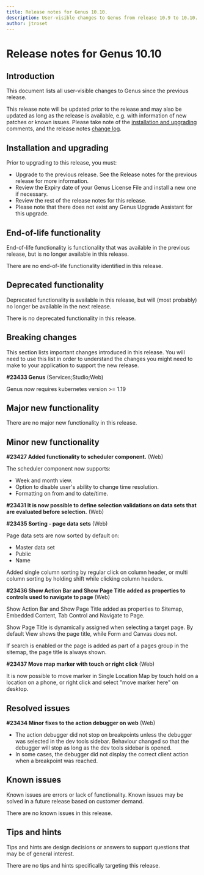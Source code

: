```yaml
---
title: Release notes for Genus 10.10.
description: User-visible changes to Genus from release 10.9 to 10.10.
author: jtroset
---
```


# Release notes for Genus 10.10

## Introduction

This document lists all user-visible changes to Genus since the previous release.

This release note will be updated prior to the release and may also be updated as long as the release is available, e.g. with information of new patches or known issues. Please take note of the [installation and upgrading](#installation-and-upgrading) comments, and the release notes [change log](#change-log).

## Installation and upgrading

Prior to upgrading to this release, you must:

- Upgrade to the previous release. See the Release notes for the previous release for more information.
- Review the Expiry date of your Genus License File and install a new one if necessary.
- Review the rest of the release notes for this release.
- Please note that there does not exist any Genus Upgrade Assistant for this upgrade.

<!--rntype01-start INSTALLATION / UPGRADE. DO NOT CHANGE THESE TAGS. ANY CHANGES BELOW WILL BE OVERWRITTEN.-->

<!--rntype01-end   INSTALLATION / UPGRADE. DO NOT CHANGE THESE TAGS. ANY CHANGES ABOVE WILL BE OVERWRITTEN.-->
<!-- release note type 2 is missing. That's ok.-->

## End-of-life functionality

End-of-life functionality is functionality that was available in the previous release, but is no longer available in this release.
<!--rntype03-start END-OF-LIFE. DO NOT CHANGE THESE TAGS. ANY CHANGES BELOW WILL BE OVERWRITTEN.-->
There are no end-of-life functionality identified in this release.
<!--rntype03-end   END-OF-LIFE. DO NOT CHANGE THESE TAGS. ANY CHANGES ABOVE WILL BE OVERWRITTEN.-->
## Deprecated functionality

Deprecated functionality is available in this release, but will (most probably) no longer be available in the next release.
<!--rntype04-start DEPRECATED. DO NOT CHANGE THESE TAGS. ANY CHANGES BELOW WILL BE OVERWRITTEN.-->
There is no deprecated functionality in this release.
<!--rntype04-end   DEPRECATED. DO NOT CHANGE THESE TAGS. ANY CHANGES ABOVE WILL BE OVERWRITTEN.-->
## Breaking changes

This section lists important changes introduced in this release. You will need to use this list in order to understand the changes you might need to make to your application to support the new release.
<!--rntype05-start BREAKING. DO NOT CHANGE THESE TAGS. ANY CHANGES BELOW WILL BE OVERWRITTEN.-->
<!--ID 16c3b386-d3d3-4430-97ec-b448b987e7e9 -->
**#23433 Genus** (Services;Studio;Web)

Genus now requires kubernetes version >= 1.19

<!--rntype05-end   BREAKING. DO NOT CHANGE THESE TAGS. ANY CHANGES ABOVE WILL BE OVERWRITTEN.-->
## Major new functionality
<!--rntype06-start MAJOR. DO NOT CHANGE THESE TAGS. ANY CHANGES BELOW WILL BE OVERWRITTEN.-->
There are no major new functionality in this release.
<!--rntype06-end   MAJOR. DO NOT CHANGE THESE TAGS. ANY CHANGES ABOVE WILL BE OVERWRITTEN.-->
## Minor new functionality
<!--rntype07-start MINOR. DO NOT CHANGE THESE TAGS. ANY CHANGES BELOW WILL BE OVERWRITTEN.-->
<!--ID d680bfbc-0b39-43c9-8e6d-cbb03d983b84 -->
**#23427 Added functionality to scheduler component.** (Web)

The scheduler component now supports:
- Week and month view.
- Option to disable user's ability to change time resolution.
- Formatting on from and to date/time.

<!--ID 70aa81dc-0c7a-4037-b783-84d76dc2443e -->
**#23431 It is now possible to define selection validations on data sets that are evaluated before selection.** (Web)

<!--ID 963965ac-b4e0-4228-a09a-02d91b9a5ea2 -->
**#23435 Sorting - page data sets** (Web)

Page data sets are now sorted by default on:
- Master data set
- Public
- Name

Added single column sorting by regular click on column header, or multi column sorting by holding shift while clicking column headers.

<!--ID 6b6a51c5-abb3-4380-a580-f94897e6ec64 -->
**#23436 Show Action Bar and Show Page Title added as properties to controls used to navigate to page** (Web)

Show Action Bar and Show Page Title added as properties to Sitemap, Embedded Content, Tab Control and Navigate to Page.

Show Page Title is dynamically assigned when selecting a target page. By default View shows the page title, while Form and Canvas does not.

If search is enabled or the page is added as part of a pages group in the sitemap, the page title is always shown.

<!--ID 3d24f0bb-c966-40b4-b6c2-b4e39cc687d1 -->
**#23437 Move map marker with touch or right click** (Web)

It is now possible to move marker in Single Location Map by touch hold on a location on a phone, or right click and select "move marker here" on desktop.

<!--rntype07-end   MINOR. DO NOT CHANGE THESE TAGS. ANY CHANGES ABOVE WILL BE OVERWRITTEN.-->
## Resolved issues
<!--rntype08-start RESOLVED ISSUES. DO NOT CHANGE THESE TAGS. ANY CHANGES BELOW WILL BE OVERWRITTEN.-->
<!--ID 0f7c702e-a83a-4d21-a710-f1243b0ea525 -->
**#23434 Minor fixes to the action debugger on web** (Web)

- The action debugger did not stop on breakpoints unless the debugger was selected in the dev tools sidebar. Behaviour changed so that the debugger will stop as long as the dev tools sidebar is opened.
- In some cases, the debugger did not display the correct client action when a breakpoint was reached.

<!--rntype08-end   RESOLVED ISSUES. DO NOT CHANGE THESE TAGS. ANY CHANGES ABOVE WILL BE OVERWRITTEN.-->
## Known issues

Known issues are errors or lack of functionality. Known issues may be solved in a future release based on customer demand.
<!--rntype09-start KNOWN ISSUES. DO NOT CHANGE THESE TAGS. ANY CHANGES BELOW WILL BE OVERWRITTEN.-->
There are no known issues in this release.
<!--rntype09-end   KNOWN ISSUES. DO NOT CHANGE THESE TAGS. ANY CHANGES ABOVE WILL BE OVERWRITTEN.-->
## Tips and hints

Tips and hints are design decisions or answers to support questions that may be of general interest.

There are no tips and hints specifically targeting this release.
<!--changelog CHANGELOG. DO NOT CHANGE THIS TAG. ANY CHANGES BELOW WILL BE DELETED.-->
